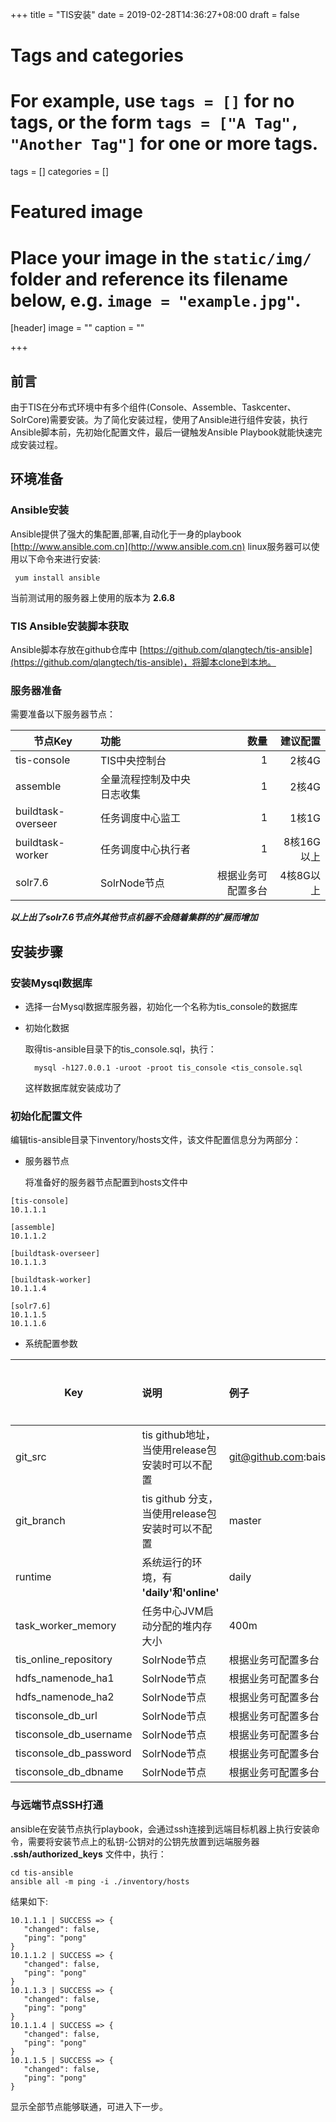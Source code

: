 +++
title = "TIS安装"
date = 2019-02-28T14:36:27+08:00
draft = false

# Tags and categories
# For example, use `tags = []` for no tags, or the form `tags = ["A Tag", "Another Tag"]` for one or more tags.
tags = []
categories = []

# Featured image
# Place your image in the `static/img/` folder and reference its filename below, e.g. `image = "example.jpg"`.
[header]
image = ""
caption = ""

+++
## 前言

 由于TIS在分布式环境中有多个组件(Console、Assemble、Taskcenter、SolrCore)需要安装。为了简化安装过程，使用了Ansible进行组件安装，执行Ansible脚本前，先初始化配置文件，最后一键触发Ansible Playbook就能快速完成安装过程。

## 环境准备

### Ansible安装

Ansible提供了强大的集配置,部署,自动化于一身的playbook [http://www.ansible.com.cn](http://www.ansible.com.cn)
linux服务器可以使用以下命令来进行安装:

```shell
 yum install ansible
```
当前测试用的服务器上使用的版本为 **2.6.8**
### TIS Ansible安装脚本获取

Ansible脚本存放在github仓库中 [https://github.com/qlangtech/tis-ansible](https://github.com/qlangtech/tis-ansible)，将脚本clone到本地。

### 服务器准备

需要准备以下服务器节点：

| 节点Key           |      功能          |  数量  |建议配置|
|----------         |:------------- |------:|------:|
|tis-console        | TIS中央控制台 | 1     | 2核4G |
|assemble           | 全量流程控制及中央日志收集   |   1 |  2核4G     |
|buildtask-overseer | 任务调度中心监工 |    1 | 1核1G       |
|buildtask-worker   |任务调度中心执行者|1| 8核16G以上 |
|solr7.6          |SolrNode节点|根据业务可配置多台 | 4核8G以上|

***以上出了solr7.6节点外其他节点机器不会随着集群的扩展而增加***

## 安装步骤

### 安装Mysql数据库

- 选择一台Mysql数据库服务器，初始化一个名称为tis_console的数据库
  
- 初始化数据

     取得tis-ansible目录下的tis_console.sql，执行：
  ```
    mysql -h127.0.0.1 -uroot -proot tis_console <tis_console.sql
  ```
     这样数据库就安装成功了
     
### 初始化配置文件
 
  编辑tis-ansible目录下inventory/hosts文件，该文件配置信息分为两部分：
 
 - 服务器节点

      将准备好的服务器节点配置到hosts文件中

 ```
[tis-console]
10.1.1.1

[assemble]
10.1.1.2

[buildtask-overseer]
10.1.1.3

[buildtask-worker]
10.1.1.4

[solr7.6]
10.1.1.5
10.1.1.6
 ```

 - 系统配置参数
 
|  Key                            |      说明             |  例子  | 是否必须|
|----------                       |:-------------   |:------|:------:|
|git_src                          | tis github地址，当使用release包安装时可以不配置       | git@github.com:baisui1981/tis.git     | N|
|git_branch                       | tis github 分支，当使用release包安装时可以不配置   |   master | N|
|runtime                          | 系统运行的环境，有 **'daily'**和**'online'**  |    daily    |  Y |
|task_worker_memory               | 任务中心JVM启动分配的堆内存大小 | 400m       | Y |
|tis_online_repository            |SolrNode节点          |根据业务可配置多台 |
|hdfs_namenode_ha1                |SolrNode节点          |根据业务可配置多台 |
|hdfs_namenode_ha2                |SolrNode节点          |根据业务可配置多台 |
|tisconsole_db_url                |SolrNode节点          |根据业务可配置多台 |
|tisconsole_db_username           |SolrNode节点          |根据业务可配置多台 |
|tisconsole_db_password           |SolrNode节点          |根据业务可配置多台 |
|tisconsole_db_dbname             |SolrNode节点          |根据业务可配置多台 |
 
 

### 与远端节点SSH打通
 
 ansible在安装节点执行playbook，会通过ssh连接到远端目标机器上执行安装命令，需要将安装节点上的私钥-公钥对的公钥先放置到远端服务器 **.ssh/authorized_keys** 文件中，执行：
 ```
 cd tis-ansible
 ansible all -m ping -i ./inventory/hosts
 ```
 结果如下:
 ```
 10.1.1.1 | SUCCESS => {
    "changed": false, 
    "ping": "pong"
}
10.1.1.2 | SUCCESS => {
    "changed": false, 
    "ping": "pong"
}
10.1.1.3 | SUCCESS => {
    "changed": false, 
    "ping": "pong"
}
10.1.1.4 | SUCCESS => {
    "changed": false, 
    "ping": "pong"
}
10.1.1.5 | SUCCESS => {
    "changed": false, 
    "ping": "pong"
}
 ```
 显示全部节点能够联通，可进入下一步。

